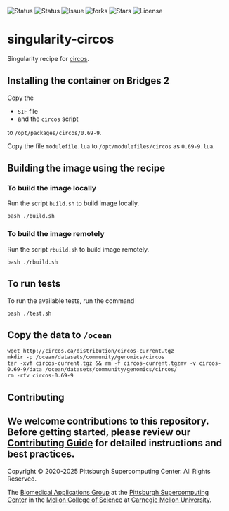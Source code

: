 ![Status](https://github.com/pscedu/singularity-circos/actions/workflows/main.yml/badge.svg)
![Status](https://github.com/pscedu/singularity-circos/actions/workflows/pretty.yml/badge.svg)
![Issue](https://img.shields.io/github/issues/pscedu/singularity-circos)
![forks](https://img.shields.io/github/forks/pscedu/singularity-circos)
![Stars](https://img.shields.io/github/stars/pscedu/singularity-circos)
![License](https://img.shields.io/github/license/pscedu/singularity-circos)

# singularity-circos
Singularity recipe for [circos](http://circos.ca/).

## Installing the container on Bridges 2
Copy the

* `SIF` file
* and the `circos` script

to `/opt/packages/circos/0.69-9`.

Copy the file `modulefile.lua` to `/opt/modulefiles/circos` as `0.69-9.lua`.

## Building the image using the recipe
### To build the image locally
Run the script `build.sh` to build image locally.

```
bash ./build.sh
```

### To build the image remotely
Run the script `rbuild.sh` to build image remotely.

```
bash ./rbuild.sh
```

## To run tests
To run the available tests, run the command

```
bash ./test.sh
```

## Copy the data to `/ocean`

```
wget http://circos.ca/distribution/circos-current.tgz
mkdir -p /ocean/datasets/community/genomics/circos
tar -xvf circos-current.tgz && rm -f circos-current.tgzmv -v circos-0.69-9/data /ocean/datasets/community/genomics/circos/
rm -rfv circos-0.69-9
```
## Contributing
We welcome contributions to this repository. Before getting started, please review our [Contributing Guide](https://raw.githubusercontent.com/pscedu/singularity-report/refs/heads/main/CONTRIBUTING.md) for detailed instructions and best practices.
---
Copyright © 2020-2025 Pittsburgh Supercomputing Center. All Rights Reserved.

The [Biomedical Applications Group](https://www.psc.edu/biomedical-applications/) at the [Pittsburgh Supercomputing Center](http://www.psc.edu) in the [Mellon College of Science](https://www.cmu.edu/mcs/) at [Carnegie Mellon University](http://www.cmu.edu).
